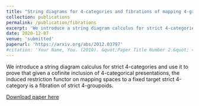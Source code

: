 ```yaml
---
title: "String diagrams for 4-categories and fibrations of mapping 4-groupoids"
collection: publications
permalink: /publication/fibrations
excerpt: 'We introduce a string diagram calculus for strict 4-categories and use it to prove that given a cofinite inclusion of 4-categorical presentations, the induced restriction functor on mapping spaces to a fixed target strict 4-category is a fibration of strict 4-groupoids.'
date: 2020-12-07
venue: 'submitted'
paperurl: 'https://arxiv.org/abs/2012.03797'
#citation: 'Your Name, You. (2010). &quot;Paper Title Number 2.&quot; <i>Journal 1</i>. 1(2).'
---
```

We introduce a string diagram calculus for strict 4-categories and use it to prove that given a cofinite inclusion of 4-categorical presentations, the induced restriction functor on mapping spaces to a fixed target strict 4-category is a fibration of strict 4-groupoids. 

[Download paper here](https://arxiv.org/abs/2012.03797)

